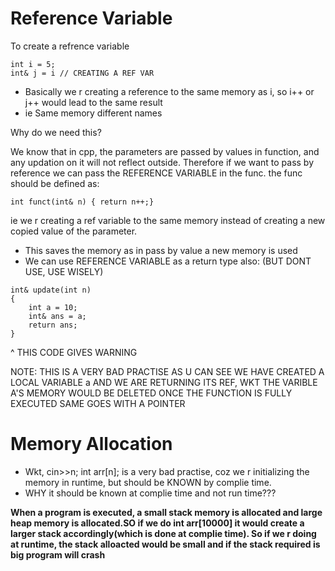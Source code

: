 # Reference Variable
To create a refrence variable 
```
int i = 5;
int& j = i // CREATING A REF VAR
```

- Basically we r creating a reference to the same memory as i, so i++ or j++ would lead to the same result
- ie Same memory different names

Why do we need this?


We know that in cpp, the parameters are passed by values in function, and any updation on it will not reflect outside. Therefore if we want to pass by reference we can pass the REFERENCE VARIABLE in the func. the func should be defined as:
```
int funct(int& n) { return n++;}
```
ie we r creating a ref variable to the same memory instead of creating a new copied value of the parameter.
- This saves the memory as in pass by value a new memory is used
- We can use REFERENCE VARIABLE as a return type also: (BUT DONT USE, USE WISELY)
```
int& update(int n)
{
    int a = 10;
    int& ans = a;
    return ans;
}
```
^ THIS CODE GIVES WARNING


NOTE: THIS IS A VERY BAD PRACTISE AS U CAN SEE WE HAVE CREATED A LOCAL VARIABLE a AND WE ARE RETURNING ITS REF, WKT THE VARIBLE A'S MEMORY WOULD BE DELETED ONCE THE FUNCTION IS FULLY EXECUTED
SAME GOES WITH A POINTER



# Memory Allocation

- Wkt, cin>>n; int arr[n]; is a very bad practise, coz we r initializing the memory in runtime, but should be KNOWN by complie time.
- WHY it should be known at complie time and not run time??? 



<b> When a program is executed, a small stack memory is allocated and large heap memory is allocated.SO if we do int arr[10000] it would create a larger stack accordingly(which is done at complie time). So if we r doing at runtime, the stack alloacted would be small and if the stack required is big program will crash</b>